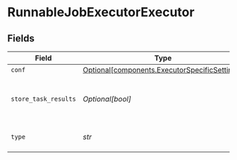# RunnableJobExecutorExecutor


## Fields

| Field                                                                                                | Type                                                                                                 | Required                                                                                             | Description                                                                                          |
| ---------------------------------------------------------------------------------------------------- | ---------------------------------------------------------------------------------------------------- | ---------------------------------------------------------------------------------------------------- | ---------------------------------------------------------------------------------------------------- |
| `conf`                                                                                               | [Optional[components.ExecutorSpecificSettings]](../../models/components/executorspecificsettings.md) | :heavy_minus_sign:                                                                                   | N/A                                                                                                  |
| `store_task_results`                                                                                 | *Optional[bool]*                                                                                     | :heavy_minus_sign:                                                                                   | Determines whether or not to write task results to disk.                                             |
| `type`                                                                                               | *str*                                                                                                | :heavy_check_mark:                                                                                   | The type of executor to run.                                                                         |